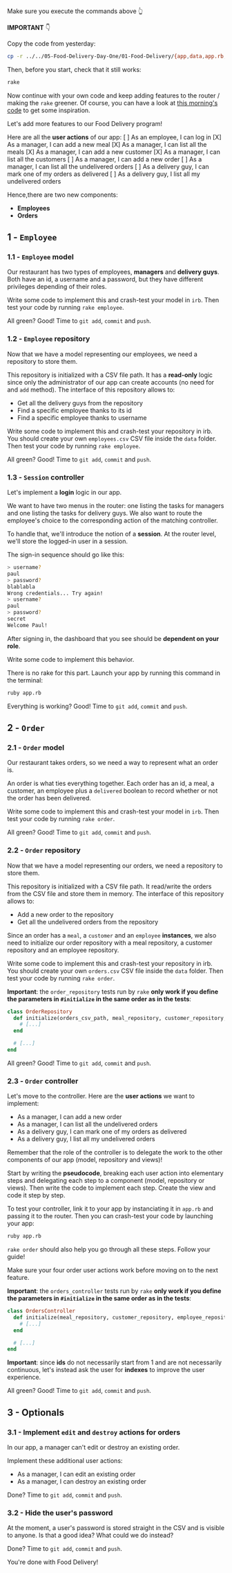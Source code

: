 Make sure you execute the commands above 👆

**IMPORTANT** 👇

Copy the code from yesterday:

```bash
cp -r ../../05-Food-Delivery-Day-One/01-Food-Delivery/{app,data,app.rb,router.rb} . # trailing dot is important
```

Then, before you start, check that it still works:

```bash
rake
```

Now continue with your own code and keep adding features to the router / making the `rake` greener. Of course, you can have a look at [this morning's code](https://github.com/lewagon/food-delivery/tree/lecture-day-two) to get some inspiration.

Let's add more features to our Food Delivery program!

Here are all the **user actions** of our app:
[ ] As an employee, I can log in
[X] As a manager, I can add a new meal
[X] As a manager, I can list all the meals
[X] As a manager, I can add a new customer
[X] As a manager, I can list all the customers
[ ] As a manager, I can add a new order
[ ] As a manager, I can list all the undelivered orders
[ ] As a delivery guy, I can mark one of my orders as delivered
[ ] As a delivery guy, I list all my undelivered orders

Hence,there are two new components:
- **Employees**
- **Orders**

## 1 - `Employee`

### 1.1 - `Employee` model

Our restaurant has two types of employees, **managers** and **delivery guys**. Both have an id, a username and a password, but they have different privileges depending of their roles.

Write some code to implement this and crash-test your model in `irb`. Then test your code by running `rake employee`.

All green? Good! Time to `git add`, `commit` and `push`.

### 1.2 - `Employee` repository

Now that we have a model representing our employees, we need a repository to store them.

This repository is initialized with a CSV file path. It has a **read-only** logic since only the administrator of our app can create accounts (no need for and `add` method). The interface of this repository allows to:
- Get all the delivery guys from the repository
- Find a specific employee thanks to its id
- Find a specific employee thanks to username

Write some code to implement this and crash-test your repository in irb. You should create your own `employees.csv` CSV file inside the `data` folder. Then test your code by running `rake employee`.

All green? Good! Time to `git add`, `commit` and `push`.

### 1.3 - `Session` controller

Let's implement a **login** logic in our app.

We want to have two menus in the router: one listing the tasks for managers and one listing the tasks for delivery guys. We also want to route the employee's choice to the corresponding action of the matching controller.

To handle that, we'll introduce the notion of a **session**. At the router level, we'll store the logged-in user in a session.

The sign-in sequence should go like this:

```bash
> username?
paul
> password?
blablabla
Wrong credentials... Try again!
> username?
paul
> password?
secret
Welcome Paul!
```

After signing in, the dashboard that you see should be **dependent on your role**.

Write some code to implement this behavior.

There is no rake for this part. Launch your app by running this command in the terminal:

```bash
ruby app.rb
```

Everything is working? Good! Time to `git add`, `commit` and `push`.

## 2 - `Order`

### 2.1 - `Order` model

Our restaurant takes orders, so we need a way to represent what an order is.


An order is what ties everything together. Each order has an id, a meal, a customer, an employee plus a `delivered` boolean to record whether or not the order has been delivered.

Write some code to implement this and crash-test your model in `irb`. Then test your code by running `rake order`.

All green? Good! Time to `git add`, `commit` and `push`.

### 2.2 - `Order` repository

Now that we have a model representing our orders, we need a repository to store them.

This repository is initialized with a CSV file path. It read/write the orders from the CSV file and store them in memory. The interface of this repository allows to:
- Add a new order to the repository
- Get all the undelivered orders from the repository

Since an order has a `meal`, a `customer` and an `employee` **instances**, we also need to initialize our order repository with a meal repository, a customer repository and an employee repository.

Write some code to implement this and crash-test your repository in irb. You should create your own `orders.csv` CSV file inside the `data` folder. Then test your code by running `rake order`.

**Important**: the `order_repository` tests run by `rake` **only work if you define the parameters in `#initialize` in the same order as in the tests**:

```ruby
class OrderRepository
  def initialize(orders_csv_path, meal_repository, customer_repository, employee_repository)
    # [...]
  end

  # [...]
end
```

All green? Good! Time to `git add`, `commit` and `push`.

### 2.3 - `Order` controller

Let's move to the controller. Here are the **user actions** we want to implement:
- As a manager, I can add a new order
- As a manager, I can list all the undelivered orders
- As a delivery guy, I can mark one of my orders as delivered
- As a delivery guy, I list all my undelivered orders

Remember that the role of the controller is to delegate the work to the other components of our app (model, repository and views)!

Start by writing the **pseudocode**, breaking each user action into elementary steps and delegating each step to a component (model, repository or views). Then write the code to implement each step. Create the view and code it step by step.

To test your controller, link it to your app by instanciating it in `app.rb` and passing it to the router. Then you can crash-test your code by launching your app:

```bash
ruby app.rb
```

`rake order` should also help you go through all these steps. Follow your guide!

Make sure your four order user actions work before moving on to the next feature.

**Important**: the `orders_controller` tests run by `rake` **only work if you define the parameters in `#initialize` in the same order as in the tests**:

```ruby
class OrdersController
  def initialize(meal_repository, customer_repository, employee_repository, order_repository)
    # [...]
  end

  # [...]
end
```

**Important**: since **ids** do not necessarily start from 1 and are not necessarily continuous, let's instead ask the user for **indexes** to improve the user experience.

All green? Good! Time to `git add`, `commit` and `push`.

## 3 - Optionals

### 3.1 - Implement `edit` and `destroy` actions for orders

In our app, a manager can't edit or destroy an existing order.

Implement these additional user actions:
- As a manager, I can edit an existing order
- As a manager, I can destroy an existing order

Done? Time to `git add`, `commit` and `push`.

### 3.2 - Hide the user's password

At the moment, a user's password is stored straight in the CSV and is visible to anyone. Is that a good idea? What could we do instead?

Done? Time to `git add`, `commit` and `push`.

You're done with Food Delivery!
